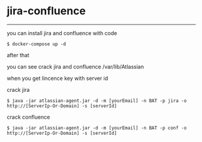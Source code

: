 # jira-confluence
----------------------------------------
you can install jira and confluence with code
~~~~
$ docker-compose up -d
~~~~

after that

you can see crack jira and confluence 
/var/lib/Atlassian


when you get lincence key with server id 

crack jira
~~~~
$ java -jar atlassian-agent.jar -d -m [yourEmail] -n BAT -p jira -o http://[ServerIp-Or-Domain] -s [serverId]
~~~~




crack confluence
~~~~
$ java -jar atlassian-agent.jar -d -m [yourEmail] -n BAT -p conf -o http://[ServerIp-Or-Domain] -s [serverId]
~~~~
